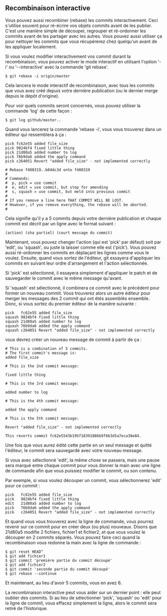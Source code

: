 ## Recombinaison interactive ##

Vous pouvez aussi recombiner (rebase) les commits interactivement.
Ceci s'utilise souvent pour ré-écrire vos objets commits avant de les publier.
C'est une manière simple de découper, regrouper et ré-ordonner les commits
avant de les partager avec les autres. Vous pouvez aussi utiliser ça pour
nettoyer les commits que vous récupérerez chez quelqu'un avant de les appliquer
localement.

Si vous voulez modifier interactivement vos commit durant la recombinaison,
vous pouvez activer le mode interactif en utilisant l'option '-i' ou
'--interactive' avec la commande 'git rebase'.

	$ git rebase -i origin/master

Cela lancera le mode interactif de recombinaison, avec tous les commits
que vous avez créé depuis votre dernière publication (ou le dernier
merge depuis le dépôt d'origine).

Pour voir quels commits seront concernés, vous pouvez utiliser la
commande 'log' de cette façon :
	
	$ git log github/master..

Quand vous lancerez la commande 'rebase -i', vous vous trouverez dans
un éditeur qui ressemblera à ça :

	pick fc62e55 added file_size
	pick 9824bf4 fixed little thing
	pick 21d80a5 added number to log
	pick 76b9da6 added the apply command
	pick c264051 Revert "added file_size" - not implemented correctly

	# Rebase f408319..b04dc3d onto f408319
	#
	# Commands:
	#  p, pick = use commit
	#  e, edit = use commit, but stop for amending
	#  s, squash = use commit, but meld into previous commit
	#
	# If you remove a line here THAT COMMIT WILL BE LOST.
	# However, if you remove everything, the rebase will be aborted.
	#

Cela signifie qu'il y a 5 commits depuis votre dernière publication et
chaque commit est décrit par un ligne avec le format suivant :

	(action) (sha partiel) (court message du commit)
	
Maintenant, vous pouvez changer l'action (qui est 'pick' par défaut) soit
par 'edit', ou 'squash', ou juste la laisser comme elle est ('pick').
Vous pouvez aussi ré-ordonner les commits en déplaçant les lignes comme
vous le voulez. Ensuite, quand vous sortez de l'éditeur, git essayera
d'appliquer les commits en suivant leur ordre d'arrangement et l'action
sélectionnée.

Si 'pick' est sélectionné, il essayera simplement d'appliquer le patch et
de sauvegarder le commit avec le même message qu'avant.

Si 'squash' est sélectionné, il combinera ce commit avec le précédent pour
former un nouveau commit. Vous trouverez alors un autre éditeur pour merger
les messages des 2 commit qui ont étés assemblés ensemble. Donc, si vous
sortez du premier éditeur de la manière suivante :

	pick   fc62e55 added file_size
	squash 9824bf4 fixed little thing
	squash 21d80a5 added number to log
	squash 76b9da6 added the apply command
	squash c264051 Revert "added file_size" - not implemented correctly

vous devrez créer un nouveau message de commit à partir de ça :

	# This is a combination of 5 commits.
	# The first commit's message is:
	added file_size

	# This is the 2nd commit message:

	fixed little thing

	# This is the 3rd commit message:

	added number to log

	# This is the 4th commit message:

	added the apply command

	# This is the 5th commit message:

	Revert "added file_size" - not implemented correctly

	This reverts commit fc62e5543b195f18391886b9f663d5a7eca38e84.

Une fois que vous aurez édité cette partie en un seul message et quitté
l'éditeur, le commit sera sauvegardé avec votre nouveau message.

Si vous avec sélectionné 'edit', la même chose se passera, mais une pause
sera marqué entre chaque commit pour vous donner la main avec une ligne de
commande afin que vous puissiez modifier le commit, ou son contenu.

Par exemple, si vous voulez découper un commit, vous sélectionnerez 'edit'
pour ce commit :

	pick   fc62e55 added file_size
	pick   9824bf4 fixed little thing
	edit   21d80a5 added number to log
	pick   76b9da6 added the apply command
	pick   c264051 Revert "added file_size" - not implemented correctly

Et quand vous vous trouverez avec la ligne de commande, vous pourrez revenir
sur ce commit pour en créer deux (ou plus) nouveaux. Disons que 21d80a5
modifie 2 fichiers, fichier1 et fichier2, et que vous voulez le découper en
2 commits séparés. Vous pouvez faire ceci quand la recombinaison vous
redonne la main avec la ligne de commande :

	$ git reset HEAD^
	$ git add fichier1
	$ git commit 'première partie du commit découpé'
	$ git add fichier2
	$ git commit 'seconde partie du commit découpé'
	$ git rebase --continue
	
Et maintenant, au lieu d'avoir 5 commits, vous en avez 6.

La recombinaison interactive peut vous aider sur un dernier point :
elle peut oublier des commits. Si au lieu de sélectionner 'pick', 'squash'
ou 'edit' pour la ligne de commit, vous effacez simplement la ligne, alors
le commit sera retiré de l'historique.